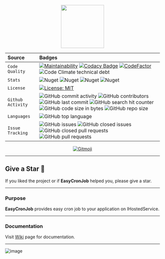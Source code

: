 <p align="center">
  <img src="https://user-images.githubusercontent.com/47147484/121789342-dcf22600-cbdd-11eb-8394-c7dca1a95f97.png" style="max-width:100%;" height="140" />
</p>

| Source     | Badges                |
| :------- | :------------------------- |
| `Code Quality` | [![Maintainability](https://api.codeclimate.com/v1/badges/c26a0d9995965bd4f390/maintainability)](https://codeclimate.com/github/furkandeveloper/EasyCronJob/maintainability) [![Codacy Badge](https://app.codacy.com/project/badge/Grade/d288dbfe7d784d8d85cf9af17adf2229)](https://www.codacy.com/gh/furkandeveloper/EasyCronJob/dashboard?utm_source=github.com&amp;utm_medium=referral&amp;utm_content=furkandeveloper/EasyCronJob&amp;utm_campaign=Badge_Grade) [![CodeFactor](https://www.codefactor.io/repository/github/furkandeveloper/easycronjob/badge)](https://www.codefactor.io/repository/github/furkandeveloper/easycronjob) ![Code Climate technical debt](https://img.shields.io/codeclimate/tech-debt/furkandeveloper/EasyCronJob) |
| `Stats` | ![Nuget](https://img.shields.io/nuget/dt/EasyCronJob.Core?label=EasyCronJob.Core%20Downloads) ![Nuget](https://img.shields.io/nuget/v/EasyCronJob.Core?label=EasyCronJob.Core) ![Nuget](https://img.shields.io/nuget/dt/EasyCronJob.Abstractions?label=EasyCronJob.Abstractions%20Downloads) ![Nuget](https://img.shields.io/nuget/v/EasyCronJob.Abstractions?label=EasyCronJob.Abstractions) |
| `License` | [![License: MIT](https://img.shields.io/badge/License-MIT-yellow.svg)](https://opensource.org/licenses/MIT)|
| `Github Activity` | ![GitHub commit activity](https://img.shields.io/github/commit-activity/y/furkandeveloper/EasyCronJob) ![GitHub contributors](https://img.shields.io/github/contributors/furkandeveloper/EasyCronJob) ![GitHub last commit](https://img.shields.io/github/last-commit/furkandeveloper/EasyCronJob) ![GitHub search hit counter](https://img.shields.io/github/search/furkandeveloper/EasyCronJob/EasyCronJob) ![GitHub code size in bytes](https://img.shields.io/github/languages/code-size/furkandeveloper/EasyCronJob) ![GitHub repo size](https://img.shields.io/github/repo-size/furkandeveloper/EasyCronJob)|
| `Languages` | ![GitHub top language](https://img.shields.io/github/languages/top/furkandeveloper/EasyCronJob) |
| `Issue Tracking` | ![GitHub issues](https://img.shields.io/github/issues/furkandeveloper/EasyCronJob) ![GitHub closed issues](https://img.shields.io/github/issues-closed/furkandeveloper/EasyCronJob) ![GitHub closed pull requests](https://img.shields.io/github/issues-pr-closed/furkandeveloper/EasyCronJob) ![GitHub pull requests](https://img.shields.io/github/issues-pr/furkandeveloper/EasyCronJob) |

<p align="center">
  <a href="https://gitmoji.carloscuesta.me">
    <img src="https://img.shields.io/badge/gitmoji-%20😜%20😍-FFDD67.svg?style=flat-square" alt="Gitmoji">
  </a> 
</p>

***

## Give a Star 🌟
If you liked the project or if **EasyCronJob** helped you, please give a star.

***


### Purpose
**EasyCronJob** provides easy cron job to your application on IHostedService.

***

### Documentation
Visit [Wiki](https://github.com/furkandeveloper/EasyCronJob/wiki) page for documentation.

***

![image](https://user-images.githubusercontent.com/47147484/121820542-17ba9380-cc9c-11eb-9961-f8a882aa7607.png)


